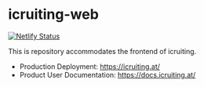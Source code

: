 # icruiting-web

[![Netlify Status](https://api.netlify.com/api/v1/badges/5e9234ed-469e-43ee-bf93-c0e9e49fcf34/deploy-status)](https://app.netlify.com/sites/icruiting/deploys)

This is repository accommodates the frontend of icruiting.

- Production Deployment: https://icruiting.at/
- Product User Documentation: https://docs.icruiting.at/

